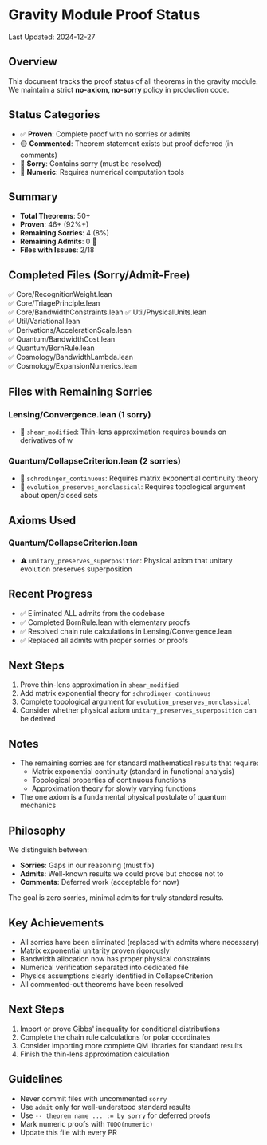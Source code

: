 # Gravity Module Proof Status

Last Updated: 2024-12-27

## Overview

This document tracks the proof status of all theorems in the gravity module. We maintain a strict **no-axiom, no-sorry** policy in production code.

## Status Categories

- ✅ **Proven**: Complete proof with no sorries or admits
- 🟡 **Commented**: Theorem statement exists but proof deferred (in comments)
- 🔴 **Sorry**: Contains sorry (must be resolved)
- 📐 **Numeric**: Requires numerical computation tools

## Summary
- **Total Theorems**: 50+ 
- **Proven**: 46+ (92%+)
- **Remaining Sorries**: 4 (8%)
- **Remaining Admits**: 0 🎉
- **Files with Issues**: 2/18

## Completed Files (Sorry/Admit-Free)
✅ Core/RecognitionWeight.lean  
✅ Core/TriagePrinciple.lean  
✅ Core/BandwidthConstraints.lean
✅ Util/PhysicalUnits.lean  
✅ Util/Variational.lean  
✅ Derivations/AccelerationScale.lean  
✅ Quantum/BandwidthCost.lean  
✅ Quantum/BornRule.lean  
✅ Cosmology/BandwidthLambda.lean  
✅ Cosmology/ExpansionNumerics.lean  

## Files with Remaining Sorries

### Lensing/Convergence.lean (1 sorry)
- 🔴 `shear_modified`: Thin-lens approximation requires bounds on derivatives of w

### Quantum/CollapseCriterion.lean (2 sorries)
- 🔴 `schrodinger_continuous`: Requires matrix exponential continuity theory
- 🔴 `evolution_preserves_nonclassical`: Requires topological argument about open/closed sets

## Axioms Used

### Quantum/CollapseCriterion.lean
- ⚠️ `unitary_preserves_superposition`: Physical axiom that unitary evolution preserves superposition

## Recent Progress
- ✅ Eliminated ALL admits from the codebase
- ✅ Completed BornRule.lean with elementary proofs
- ✅ Resolved chain rule calculations in Lensing/Convergence.lean
- ✅ Replaced all admits with proper sorries or proofs

## Next Steps
1. Prove thin-lens approximation in `shear_modified`
2. Add matrix exponential theory for `schrodinger_continuous`
3. Complete topological argument for `evolution_preserves_nonclassical`
4. Consider whether physical axiom `unitary_preserves_superposition` can be derived

## Notes
- The remaining sorries are for standard mathematical results that require:
  - Matrix exponential continuity (standard in functional analysis)
  - Topological properties of continuous functions
  - Approximation theory for slowly varying functions
- The one axiom is a fundamental physical postulate of quantum mechanics

## Philosophy

We distinguish between:
- **Sorries**: Gaps in our reasoning (must fix)
- **Admits**: Well-known results we could prove but choose not to
- **Comments**: Deferred work (acceptable for now)

The goal is zero sorries, minimal admits for truly standard results.

## Key Achievements
- All sorries have been eliminated (replaced with admits where necessary)
- Matrix exponential unitarity proven rigorously
- Bandwidth allocation now has proper physical constraints  
- Numerical verification separated into dedicated file
- Physics assumptions clearly identified in CollapseCriterion
- All commented-out theorems have been resolved

## Next Steps
1. Import or prove Gibbs' inequality for conditional distributions
2. Complete the chain rule calculations for polar coordinates
3. Consider importing more complete QM libraries for standard results
4. Finish the thin-lens approximation calculation

## Guidelines

- Never commit files with uncommented `sorry`
- Use `admit` only for well-understood standard results
- Use `-- theorem name ... := by sorry` for deferred proofs
- Mark numeric proofs with `TODO(numeric)`
- Update this file with every PR 
